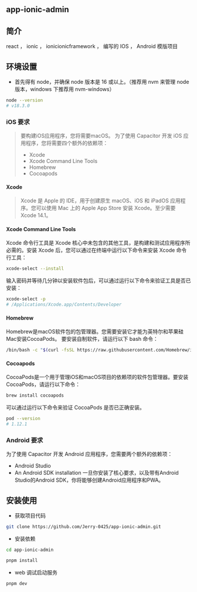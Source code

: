 ## app-ionic-admin

## 简介
react ， ionic ， ionicionicframework ， 编写的 IOS ， Android 模版项目

## 环境设置
- 首先得有 node，并确保 node 版本是 16 或以上。（推荐用 nvm 来管理 node 版本，windows 下推荐用 nvm-windows）
```bash
node --version
# v18.3.0
```
### iOS 要求
> 要构建iOS应用程序，您将需要macOS。
> 为了使用 Capacitor 开发 iOS 应用程序，您将需要四个额外的依赖项：
> - Xcode
> - Xcode Command Line Tools
> - Homebrew
> - Cocoapods

#### Xcode
> Xcode 是 Apple 的 IDE，用于创建原生 macOS、iOS 和 iPadOS 应用程序。您可以使用 Mac 上的 Apple App Store 安装 Xcode。至少需要 Xcode 14.1。
#### Xcode Command Line Tools
Xcode 命令行工具是 Xcode 核心中未包含的其他工具，是构建和测试应用程序所必需的。安装 Xcode 后，您可以通过在终端中运行以下命令来安装 Xcode 命令行工具：
```bash
xcode-select --install
```
输入密码并等待几分钟以安装软件包后，可以通过运行以下命令来验证工具是否已安装：
```bash
xcode-select -p
# /Applications/Xcode.app/Contents/Developer
```
#### Homebrew
Homebrew是macOS软件包的包管理器。您需要安装它才能为英特尔和苹果硅Mac安装CocoaPods。
要安装自制软件，请运行以下 bash 命令：
```bash
/bin/bash -c "$(curl -fsSL https://raw.githubusercontent.com/Homebrew/install/HEAD/install.sh)"
```

#### Cocoapods
CocoaPods是一个用于管理iOS和macOS项目的依赖项的软件包管理器。要安装CocoaPods，请运行以下命令：
```bash
brew install cocoapods
```
可以通过运行以下命令来验证 CocoaPods 是否已正确安装。
```bash
pod --version
# 1.12.1
```
### Android 要求
为了使用 Capacitor 开发 Android 应用程序，您需要两个额外的依赖项：
- Android Studio
- An Android SDK installation
一旦你安装了核心要求，以及带有Android Studio的Android SDK，你将能够创建Android应用程序和PWA。


## 安装使用

- 获取项目代码

```bash
git clone https://github.com/Jerry-0425/app-ionic-admin.git
```


- 安装依赖

```bash
cd app-ionic-admin

pnpm install
```

- web 调试启动服务

```bash
pnpm dev
```
